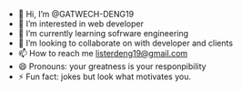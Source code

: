 - 👋 Hi, I’m @GATWECH-DENG19
- 👀 I’m interested in web developer
- 🌱 I’m currently learning sofrware engineering
- 💞️ I’m looking to collaborate on with developer and clients
- 📫 How to reach me listerdeng19@gmail.com
- 😄 Pronouns: your greatness is your responpibility
- ⚡ Fun fact: jokes but look what motivates you.

<!---
GATWECH-DENG19/GATWECH-DENG19 is a ✨ special ✨ repository because its `lister.md` (this file) appears on your GitHub profile.
You can click the Preview link to take a look at your changes.
--->
